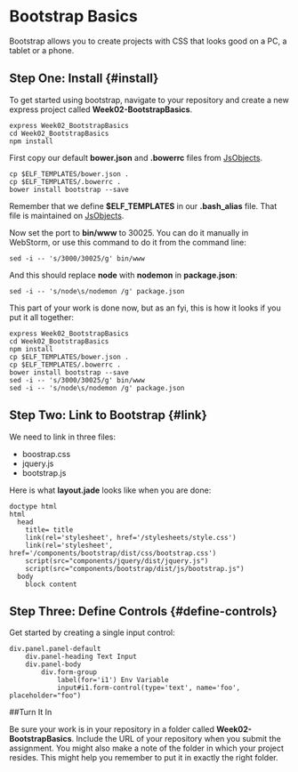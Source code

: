 # Bootstrap Basics

Bootstrap allows you to create projects with CSS that looks good on a PC, a tablet or a phone.

## Step One: Install {#install}

To get started using bootstrap, navigate to your repository and create a new express project called **Week02-BootstrapBasics**.

```
express Week02_BootstrapBasics
cd Week02_BootstrapBasics
npm install
```

First copy our default **bower.json** and **.bowerrc** files from [JsObjects][bower-copy].

```
cp $ELF_TEMPLATES/bower.json .
cp $ELF_TEMPLATES/.bowerrc .
bower install bootstrap --save
```

Remember that we define **$ELF_TEMPLATES** in our **.bash_alias** file. That file is maintained on [JsObjects][bash-alias].

[bower-copy]:https://github.com/charliecalvert/JsObjects/tree/master/Utilities/Templates
[bash-alias]:https://github.com/charliecalvert/JsObjects/blob/master/Utilities/SetupLinuxBox/.bash_aliases

Now set the port to **bin/www** to 30025. You can do it manually in WebStorm, or use this command to do it from the command line:

```
sed -i -- 's/3000/30025/g' bin/www
```

And this should replace **node** with **nodemon** in **package.json**:

```
sed -i -- 's/node\s/nodemon /g' package.json
```

This part of your work is done now, but as an fyi, this is how it looks if you put it all together:

```
express Week02_BootstrapBasics
cd Week02_BootstrapBasics
npm install
cp $ELF_TEMPLATES/bower.json .
cp $ELF_TEMPLATES/.bowerrc .
bower install bootstrap --save
sed -i -- 's/3000/30025/g' bin/www
sed -i -- 's/node\s/nodemon /g' package.json
```

## Step Two: Link to Bootstrap {#link}

We need to link in three files:

* boostrap.css
* jquery.js
* bootstrap.js

Here is what **layout.jade** looks like when you are done:

```
doctype html
html
  head
    title= title
    link(rel='stylesheet', href='/stylesheets/style.css')
    link(rel='stylesheet', href='/components/bootstrap/dist/css/bootstrap.css')
    script(src="components/jquery/dist/jquery.js")
    script(src="components/bootstrap/dist/js/bootstrap.js")
  body
    block content
```

## Step Three: Define Controls {#define-controls}

Get started by creating a single input control:

```
div.panel.panel-default
    div.panel-heading Text Input
    div.panel-body
        div.form-group
            label(for='i1') Env Variable
            input#i1.form-control(type='text', name='foo', placeholder="foo")
````

##Turn It In

Be sure your work is in your repository in a folder called **Week02-BootstrapBasics**. Include the URL of your repository when you submit the assignment. You might also make a note of the folder in which your project resides. This might help you remember to put it in exactly the right folder.

